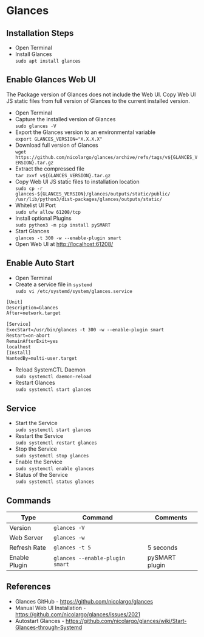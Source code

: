 # Glances

## Installation Steps

* Open Terminal
* Install Glances  
  `sudo apt install glances`

## Enable Glances Web UI

The Package version of Glances does not include the Web UI. Copy Web UI JS static files from full version of Glances to the current installed version.

* Open Terminal
* Capture the installed version of Glances  
  `sudo glances -V`
* Export the Glances version to an environmental variable  
  `export GLANCES_VERSION="X.X.X.X"`
* Download full version of Glances  
  `wget https://github.com/nicolargo/glances/archive/refs/tags/v${GLANCES_VERSION}.tar.gz`
* Extract the compressed file  
  `tar zxvf v${GLANCES_VERSION}.tar.gz`
* Copy Web UI JS static files to installation location  
  `sudo cp -r glances-${GLANCES_VERSION}/glances/outputs/static/public/ /usr/lib/python3/dist-packages/glances/outputs/static/`
* Whitelist UI Port  
  `sudo ufw allow 61208/tcp`
* Install optional Plugins  
  `sudo python3 -m pip install pySMART`
* Start Glances  
  `glances -t 300 -w --enable-plugin smart`
* Open Web UI at <http://localhost:61208/>

## Enable Auto Start

* Open Terminal
* Create a service file in `systemd`  
  `sudo vi /etc/systemd/system/glances.service`

```txt
[Unit]
Description=Glances
After=network.target

[Service]
ExecStart=/usr/bin/glances -t 300 -w --enable-plugin smart
Restart=on-abort
RemainAfterExit=yes
localhost
[Install]
WantedBy=multi-user.target
```

* Reload SystemCTL Daemon  
  `sudo systemctl daemon-reload`
* Restart Glances  
  `sudo systemctl start glances`

## Service

* Start the Service  
  `sudo systemctl start glances`
* Restart the Service  
  `sudo systemctl restart glances`
* Stop the Service  
  `sudo systemctl stop glances`
* Enable the Service  
  `sudo systemctl enable glances`
* Status of the Service  
  `sudo systemctl status glances`

## Commands

| Type          | Command                         | Comments       |
| ------------- | ------------------------------- | -------------- |
| Version       | `glances -V`                    |                |
| Web Server    | `glances -w`                    |                |
| Refresh Rate  | `glances -t 5`                  | 5 seconds      |
| Enable Plugin | `glances --enable-plugin smart` | pySMART plugin |

## References

* Glances GitHub - <https://github.com/nicolargo/glances>
* Manual Web UI Installation - <https://github.com/nicolargo/glances/issues/2021>
* Autostart Glances - <https://github.com/nicolargo/glances/wiki/Start-Glances-through-Systemd>
